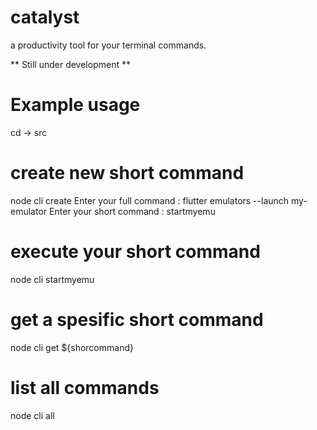 # catalyst
a productivity tool for your terminal commands.

** Still under development **

# Example usage
cd -> src

# create new short command
node cli create
Enter your full command : flutter emulators --launch my-emulator
Enter your short command : startmyemu

# execute your short command
node cli startmyemu

# get a spesific short command
node cli get ${shorcommand}

# list all commands
node cli all

